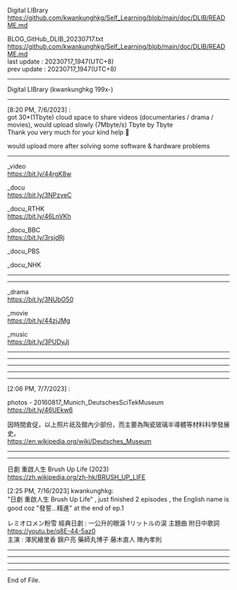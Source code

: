   
Digital LIBrary  
https://github.com/kwankunghkg/Self_Learning/blob/main/doc/DLIB/README.md  
  
  
BLOG_GitHub_DLIB_20230717.txt  
  https://github.com/kwankunghkg/Self_Learning/blob/main/doc/DLIB/README.md  
last update : 20230717_1947(UTC+8)  
prev update : 20230717_1947(UTC+8)  
  
--------------------------------------------------  
  
Digital LIBrary (kwankunghkg 199x-)  
  
--------------------------------------------------  
  
[8:20 PM, 7/6/2023] :  
got 30*(1Tbyte) cloud space to share videos (documentaries / drama / movies), would upload slowly (7Mbyte/s) Tbyte by Tbyte  
Thank you very much for your kind help 🙏  
  
would upload more after solving some software & hardware problems  
  
  
----  
  
_video  
  https://bit.ly/44rgK8w  
  
  
_docu  
  https://bit.ly/3NPzveC  
  
  
_docu_RTHK  
  https://bit.ly/46LnVKh  
  
  
_docu_BBC  
  https://bit.ly/3rsjdRj  
  
  
_docu_PBS  
  
  
_docu_NHK  
  
  
----  
  
  
  
----  
  
_drama  
  https://bit.ly/3NUbO50  
  
  
_movie  
  https://bit.ly/44zjJMg  
 
  
_music  
  https://bit.ly/3PUDyJj  
  
  
----  
  
  
----  
  
  
----  
  
  
----  
  
  
  
--------------------------------------------------  
  
[2:06 PM, 7/7/2023] :   
  
photos - 20160817_Munich_DeutschesSciTekMuseum  
  https://bit.ly/46UEkw6  
  
因時間倉促，以上照片祇及館內少部份，而主要為陶瓷玻璃半導體等材料科學發展史。  
  https://en.wikipedia.org/wiki/Deutsches_Museum  
  
  
  
  
  
  
  
----  
  
  
  
----  
  
日劇 重啟人生 Brush Up Life (2023)  
  https://zh.wikipedia.org/zh-hk/BRUSH_UP_LIFE  
  
[2:25 PM, 7/16/2023] kwankunghkg:  
"日劇 重啟人生 Brush Up Life" , just finished 2 episodes , the English name is good coz "發誓...精進" at the end of ep.1  
  
レミオロメン粉雪 經典日劇 : 一公升的眼淚 1リットルの涙 主題曲 附日中歌詞  
  https://youtu.be/q8E-44-5az0  
主演 : 澤尻繪里香 錦户亮 藥師丸博子 藤木直人 陣內孝則  
  
----  
  
  
  
----  
  
  
  
----  
  
  
  
----  
End of File.  
